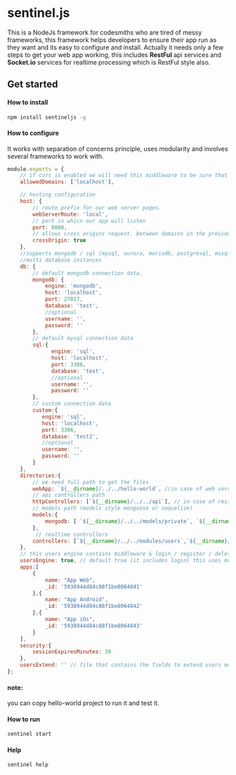 # sentinel.js
This is a NodeJs framework for codesmiths who are tired of messy frameworks, this framework helps developers to ensure their app run as they want and its easy to configure and install.
Actually it needs only a few steps to get your web app working, this includes **RestFul** api services and **Socket.io** services for realtime processing which is RestFul style also.

## Get started

#### How to install
```bash
npm install sentineljs -g
```

#### How to configure
It works with separation of concerns principle, uses modularity and involves several frameworks to work with.
```javascript
module.exports = {
    // if cors is enabled we will need this middleware to be sure that no other domains consumes our api or web.
    allowedDomains: ['localhost'],

    // hosting configuration
    host: {
        // route prefix for our web server pages.
        webServerRoute: 'local',
        // port in whicn our app will listen
        port: 8080,
        // allows cross origins request. between domains in the previous configuration
        crossOrigin: true
    },
    //supports mongodb / sql (mysql, aurora, mariadb, postgresql, mssql / dynamodb
    //multi database instances
    db: {
        // default mongodb connection data.
        mongodb: {
            engine: 'mongodb',
            host: 'localhost',
            port: 27017,
            database: 'test',
            //optional
            username: '',
            password: ''
        },
        // default mysql connection data
        sql:{
              engine: 'sql',
              host: 'localhost',
              port: 3306,
              database: 'test',
              //optional
              username: '',
              password: ''
        },
        // custom connection data
        custom:{
           engine: 'sql',
           host: 'localhost',
           port: 3306,
           database: 'test2',
           //optional
           username: '',
           password: ''
        }
    },
    directories:{
        // we need full path to get the files
        webApp: `${__dirname}/../../hello-world`, //in case of web server
        // api controllers path
        httpControllers: [`${__dirname}/../../api`], // in case of restapi
        // models path (models style mongoose or sequelize)
        models:{
            mongodb: [ `${__dirname}/../../models/private`, `${__dirname}/../../models/public` ]
        },
         // realtime controllers
        controllers: [`${__dirname}/../../modules/users`,`${__dirname}/../../modules/history`]
    },
    // this users engine contains middleware & login / register / delete restful and socket methods.
    usersEngine: true, // default true (it includes login) this uses mongodb as default database for now.
    apps:[
        {
            name: "App Web",
            _id: '5938944d84c88f1be8064841'
        },{
            name: "App Android",
            _id: '5938944d84c88f1be8064842'
        },{
            name: "App iOs",
            _id: '5938944d84c88f1be8064843'
        }
    ],
    security:{
        sessionExpiresMinutes: 30
    },
    usersExtend: '' // file that contains the fields to extend users model  (mongoose only supported)
};

```

#### note:
you can copy hello-world project to run it and test it.

#### How to run
```bash
sentinel start
```

#### Help
```bash
sentinel help
```
